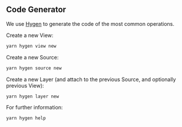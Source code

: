 ## Code Generator

We use [Hygen](https://www.hygen.io/) to generate the code of the most common operations.

Create a new View:

```bash
yarn hygen view new
```

Create a new Source:

```bash
yarn hygen source new
```

Create a new Layer (and attach to the previous Source, and optionally previous View):

```bash
yarn hygen layer new
```

For further information:

```bash
yarn hygen help
```

